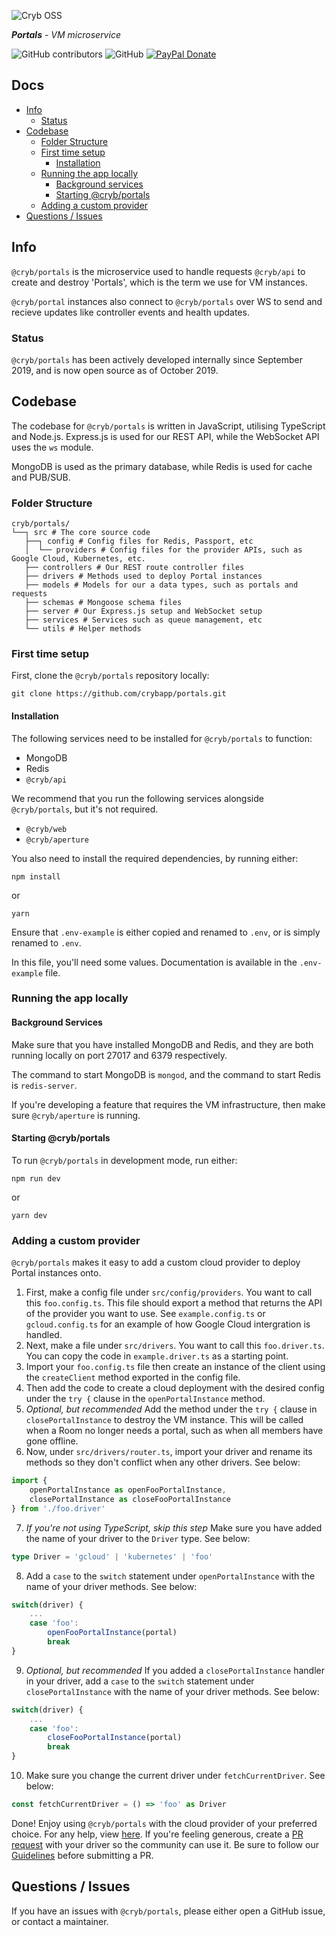![Cryb OSS](.github/portals-icon.png "@cryb/portals Logo")

_**Portals** - VM microservice_

![GitHub contributors](https://img.shields.io/github/contributors/crybapp/portals) ![GitHub](https://img.shields.io/github/license/crybapp/portals) [![PayPal Donate](https://img.shields.io/badge/donate-PayPal-blue.svg)](https://paypal.me/williamsthing)

## Docs
* [Info](#info)
    * [Status](#status)
* [Codebase](#codebase)
    * [Folder Structure](#folder-structure)
    * [First time setup](#first-time-setup)
        * [Installation](#installation)
    * [Running the app locally](#running-the-app-locally)
        * [Background services](#background-services)
        * [Starting @cryb/portals](#starting-@cryb/portals)
    * [Adding a custom provider](#adding-a-custom-provider)
* [Questions / Issues](#questions-/-issues)

## Info
`@cryb/portals` is the microservice used to handle requests `@cryb/api` to create and destroy 'Portals', which is the term we use for VM instances.

`@cryb/portal` instances also connect to `@cryb/portals` over WS to send and recieve updates like controller events and health updates.

### Status
`@cryb/portals` has been actively developed internally since September 2019, and is now open source as of October 2019.

## Codebase
The codebase for `@cryb/portals` is written in JavaScript, utilising TypeScript and Node.js. Express.js is used for our REST API, while the WebSocket API uses the `ws` module.

MongoDB is used as the primary database, while Redis is used for cache and PUB/SUB.

### Folder Structure
```
cryb/portals/
└──┐ src # The core source code
   ├──┐ config # Config files for Redis, Passport, etc
   │  └── providers # Config files for the provider APIs, such as Google Cloud, Kubernetes, etc.
   ├── controllers # Our REST route controller files
   ├── drivers # Methods used to deploy Portal instances
   ├── models # Models for our a data types, such as portals and requests
   ├── schemas # Mongoose schema files
   ├── server # Our Express.js setup and WebSocket setup
   ├── services # Services such as queue management, etc
   └── utils # Helper methods
```

### First time setup
First, clone the `@cryb/portals` repository locally:

```
git clone https://github.com/crybapp/portals.git
```

#### Installation
The following services need to be installed for `@cryb/portals` to function:

* MongoDB
* Redis
* `@cryb/api`

We recommend that you run the following services alongside `@cryb/portals`, but it's not required.
* `@cryb/web`
* `@cryb/aperture`

You also need to install the required dependencies, by running either:

```
npm install
```
or
```
yarn
```

Ensure that `.env-example` is either copied and renamed to `.env`, or is simply renamed to `.env`.

In this file, you'll need some values. Documentation is available in the `.env-example` file.

### Running the app locally

#### Background Services
Make sure that you have installed MongoDB and Redis, and they are both running locally on port 27017 and 6379 respectively.

The command to start MongoDB is `mongod`, and the command to start Redis is `redis-server`.

If you're developing a feature that requires the VM infrastructure, then make sure `@cryb/aperture` is running.

#### Starting @cryb/portals
To run `@cryb/portals` in development mode, run either:

```
npm run dev
```
or
```
yarn dev
```

### Adding a custom provider
`@cryb/portals` makes it easy to add a custom cloud provider to deploy Portal instances onto.

1. First, make a config file under `src/config/providers`. You want to call this `foo.config.ts`. This file should export a method that returns the API of the provider you want to use. See `example.config.ts` or `gcloud.config.ts` for an example of how Google Cloud intergration is handled.
2. Next, make a file under `src/drivers`. You want to call this `foo.driver.ts`. You can copy the code in `example.driver.ts` as a starting point.
3. Import your `foo.config.ts` file then create an instance of the client using the `createClient` method exported in the config file.
4. Then add the code to create a cloud deployment with the desired config under the `try {` clause in the `openPortalInstance` method.
5. *Optional, but recommended* Add the method under the `try {` clause in `closePortalInstance` to destroy the VM instance. This will be called when a Room no longer needs a portal, such as when all members have gone offline.
6. Now, under `src/drivers/router.ts`, import your driver and rename its methods so they don't conflict when any other drivers. See below:
```ts
import {
    openPortalInstance as openFooPortalInstance,
    closePortalInstance as closeFooPortalInstance
} from './foo.driver'
```
7. *If you're not using TypeScript, skip this step* Make sure you have added the name of your driver to the `Driver` type. See below:
```ts
type Driver = 'gcloud' | 'kubernetes' | 'foo'
```
8. Add a `case` to the `switch` statement under `openPortalInstance` with the name of your driver methods. See below:
```ts
switch(driver) {
    ...
    case 'foo':
        openFooPortalInstance(portal)
        break
}
```
9. *Optional, but recommended* If you added a `closePortalInstance` handler in your driver, add a `case` to the `switch` statement under `closePortalInstance` with the name of your driver methods. See below:
```ts
switch(driver) {
    ...
    case 'foo':
        closeFooPortalInstance(portal)
        break
}
```
10. Make sure you change the current driver under `fetchCurrentDriver`. See below:
```ts
const fetchCurrentDriver = () => 'foo' as Driver
```

Done! Enjoy using `@cryb/portals` with the cloud provider of your preferred choice. For any help, view [here](#questions-/-issues). If you're feeling generous, create a [PR request](https://github.com/crybapp/portals) with your driver so the community can use it. Be sure to follow our [Guidelines](https://github.com/crybapp/guidelines) before submitting a PR.

## Questions / Issues

If you have an issues with `@cryb/portals`, please either open a GitHub issue, or contact a maintainer.